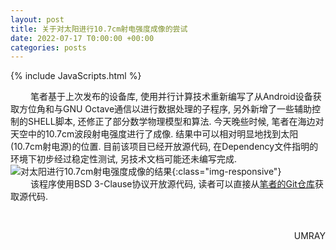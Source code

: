 ```yaml
---
layout: post
title: 关于对太阳进行10.7cm射电强度成像的尝试
date: 2022-07-17 T0:00:00 +00:00
categories: posts
---
```


{% include JavaScripts.html %}

&emsp;&emsp; 笔者基于上次发布的设备库, 使用并行计算技术重新编写了从Android设备获取方位角和与GNU Octave通信以进行数据处理的子程序, 另外新增了一些辅助控制的SHELL脚本, 还修正了部分数学物理模型和算法. 今天晚些时候, 笔者在海边对天空中的10.7cm波段射电强度进行了成像. 结果中可以相对明显地找到太阳(10.7cm射电源)的位置. 目前该项目已经开放源代码, 在Dependency文件指明的环境下初步经过稳定性测试, 另技术文档可能还未编写完成.  
![对太阳进行10.7cm射电强度成像的结果](/include/Blog/20220717001.png){:class="img-responsive"}  
&emsp;&emsp; 该程序使用BSD 3-Clause协议开放源代码, 读者可以直接从[笔者的Git仓库](https://github.com/Umaru-Xi/PlutoRadioScope "笔者的Git仓库链接")获取源代码.  

&emsp;&emsp;  
<p align="right">UMRAY</p>
